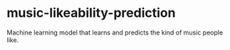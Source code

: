 # music-likeability-prediction
Machine learning model that learns and predicts the kind of music people like.
